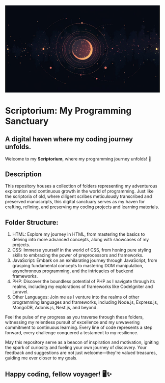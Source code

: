 ![Go infinity and beyond! ](assets/banner/jpeg)

# Scriptorium: My Programming Sanctuary

A digital haven where my coding journey unfolds.
---

Welcome to my **Scriptorium**, where my programming journey unfolds! 🚀

## Description

This repository houses a collection of folders representing my adventurous exploration and continuous growth in the world of programming. Just like the scriptoria of old, where diligent scribes meticulously transcribed and preserved manuscripts, this digital sanctuary serves as my haven for crafting, refining, and preserving my coding projects and learning materials.

## Folder Structure:

1. HTML: Explore my journey in HTML, from mastering the basics to delving into more advanced concepts, along with showcases of my projects.
2. CSS: Immerse yourself in the world of CSS, from honing pure styling skills to embracing the power of preprocessors and frameworks.
3. JavaScript: Embark on an exhilarating journey through JavaScript, from grasping fundamental concepts to mastering DOM manipulation, asynchronous programming, and the intricacies of backend frameworks.
4. PHP: Discover the boundless potential of PHP as I navigate through its realms, including my explorations of frameworks like CodeIgniter and Laravel.
5. Other Languages: Join me as I venture into the realms of other programming languages and frameworks, including Node.js, Express.js, MongoDB, Adonis.js, Nest.js, and beyond.

Feel the pulse of my progress as you traverse through these folders, witnessing my relentless pursuit of excellence and my unwavering commitment to continuous learning. Every line of code represents a step forward, every challenge conquered a testament to my resilience.

May this repository serve as a beacon of inspiration and motivation, igniting the spark of curiosity and fueling your own journey of discovery. Your feedback and suggestions are not just welcome—they're valued treasures, guiding me ever closer to my goals.

Happy coding, fellow voyager! 🖥️✨
---
